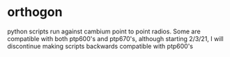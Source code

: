 # orthogon

python scripts run against cambium point to point radios.  Some are compatible with both ptp600's and ptp670's, although starting 2/3/21,
I will discontinue making scripts backwards compatible with ptp600's
